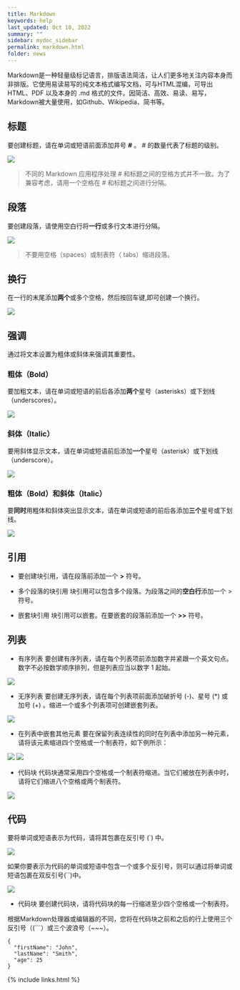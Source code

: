 ```yaml
---
title: Markdown
keywords: help
last_updated: Oct 10, 2022
summary: ""
sidebar: mydoc_sidebar
permalink: markdown.html
folder: news
---
```


Markdown是一种轻量级标记语言，排版语法简洁，让人们更多地关注内容本身而非排版。它使用易读易写的纯文本格式编写文档，可与HTML混编，可导出 HTML、PDF 以及本身的 .md 格式的文件。因简洁、高效、易读、易写，Markdown被大量使用，如Github、Wikipedia、简书等。

## 标题
要创建标题，请在单词或短语前面添加井号 **#** 。 # 的数量代表了标题的级别。

<img class="inline" src="images/markdown_00.png"/>

> 不同的 Markdown 应用程序处理 # 和标题之间的空格方式并不一致。为了兼容考虑，请用一个空格在 # 和标题之间进行分隔。

## 段落
要创建段落，请使用空白行将**一行**或多行文本进行分隔。

<img class="inline" src="images/markdown_01.png"/>

> 不要用空格（spaces）或制表符（ tabs）缩进段落。

## 换行
在一行的末尾添加**两个**或多个空格，然后按回车键,即可创建一个换行。

<img class="inline" src="images/markdown_02.png"/>

## 强调
通过将文本设置为粗体或斜体来强调其重要性。

### 粗体（Bold）
要加粗文本，请在单词或短语的前后各添加**两个**星号（asterisks）或下划线（underscores）。

<img class="inline" src="images/markdown_03.png"/>

### 斜体（Italic）
要用斜体显示文本，请在单词或短语前后添加**一个**星号（asterisk）或下划线（underscore）。

<img class="inline" src="images/markdown_04.png"/>

### 粗体（Bold）和斜体（Italic）
要**同时**用粗体和斜体突出显示文本，请在单词或短语的前后各添加**三个**星号或下划线。

<img class="inline" src="images/markdown_05.png"/>

## 引用
- 要创建块引用，请在段落前添加一个 **>** 符号。

- 多个段落的块引用
块引用可以包含多个段落。为段落之间的**空白行**添加一个 > 符号。

- 嵌套块引用
块引用可以嵌套。在要嵌套的段落前添加一个 **>>** 符号。

## 列表
- 有序列表
要创建有序列表，请在每个列表项前添加数字并紧跟一个英文句点。数字不必按数学顺序排列，但是列表应当以数字 1 起始。

<img class="inline" src="images/markdown_06.png"/>

- 无序列表
要创建无序列表，请在每个列表项前面添加破折号 (-)、星号 (*) 或加号 (+) 。缩进一个或多个列表项可创建嵌套列表。

<img class="inline" src="images/markdown_07.png"/>

- 在列表中嵌套其他元素
要在保留列表连续性的同时在列表中添加另一种元素，请将该元素缩进四个空格或一个制表符，如下例所示：

<img class="inline" src="images/markdown_08.png"/>

<img class="inline" src="images/markdown_09.png"/>

- 代码块
代码块通常采用四个空格或一个制表符缩进。当它们被放在列表中时，请将它们缩进八个空格或两个制表符。

<img class="inline" src="images/markdown_10.png"/>

##  代码
要将单词或短语表示为代码，请将其包裹在反引号 (`) 中。

<img class="inline" src="images/markdown_11.png"/>

如果你要表示为代码的单词或短语中包含一个或多个反引号，则可以通过将单词或短语包裹在双反引号(``)中。

<img class="inline" src="images/markdown_12.png"/>

- 代码块
要创建代码块，请将代码块的每一行缩进至少四个空格或一个制表符。
    <html>
      <head>
      </head>
    </html>

根据Markdown处理器或编辑器的不同，您将在代码块之前和之后的行上使用三个反引号（(```）或三个波浪号（~~~）。
```
{
  "firstName": "John",
  "lastName": "Smith",
  "age": 25
}
```

{% include links.html %}
